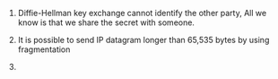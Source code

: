 1. Diffie-Hellman key exchange cannot identify the other party, All we know is that we share the secret with someone.

2. It is possible to send IP datagram longer than 65,535 bytes by using fragmentation

3. 